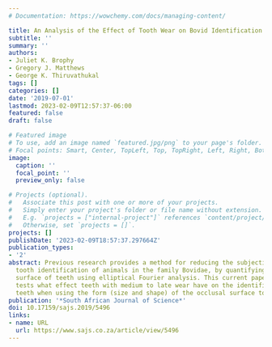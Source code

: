 ```yaml
---
# Documentation: https://wowchemy.com/docs/managing-content/

title: An Analysis of the Effect of Tooth Wear on Bovid Identification
subtitle: ''
summary: ''
authors:
- Juliet K. Brophy
- Gregory J. Matthews
- George K. Thiruvathukal
tags: []
categories: []
date: '2019-07-01'
lastmod: 2023-02-09T12:57:37-06:00
featured: false
draft: false

# Featured image
# To use, add an image named `featured.jpg/png` to your page's folder.
# Focal points: Smart, Center, TopLeft, Top, TopRight, Left, Right, BottomLeft, Bottom, BottomRight.
image:
  caption: ''
  focal_point: ''
  preview_only: false

# Projects (optional).
#   Associate this post with one or more of your projects.
#   Simply enter your project's folder or file name without extension.
#   E.g. `projects = ["internal-project"]` references `content/project/deep-learning/index.md`.
#   Otherwise, set `projects = []`.
projects: []
publishDate: '2023-02-09T18:57:37.297664Z'
publication_types:
- '2'
abstract: Previous research provides a method for reducing the subjectivity in molar
  tooth identification of animals in the family Bovidae, by quantifying the occlusal
  surface of teeth using elliptical Fourier analysis. This current paper specifically
  tests what effect teeth with medium to late wear have on the identification of bovid
  teeth when using the form (size and shape) of the occlusal surface to classify specimens.
publication: '*South African Journal of Science*'
doi: 10.17159/sajs.2019/5496
links:
- name: URL
  url: https://www.sajs.co.za/article/view/5496
---
```

